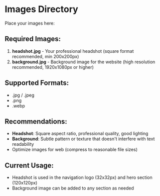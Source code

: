 # Images Directory

Place your images here:

## Required Images:
1. **headshot.jpg** - Your professional headshot (square format recommended, min 200x200px)
2. **background.jpg** - Background image for the website (high resolution recommended, 1920x1080px or higher)

## Supported Formats:
- .jpg / .jpeg
- .png
- .webp

## Recommendations:
- **Headshot**: Square aspect ratio, professional quality, good lighting
- **Background**: Subtle pattern or texture that doesn't interfere with text readability
- Optimize images for web (compress to reasonable file sizes)

## Current Usage:
- Headshot is used in the navigation logo (32x32px) and hero section (120x120px)
- Background image can be added to any section as needed